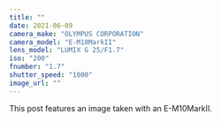 ```yaml
---
title: ""
date: 2021-06-09
camera_make: "OLYMPUS CORPORATION"
camera_model: "E-M10MarkII"
lens_model: "LUMIX G 25/F1.7"
iso: "200"
fnumber: "1.7"
shutter_speed: "1000"
image_url: ""
---
```


This post features an image taken with an E-M10MarkII.